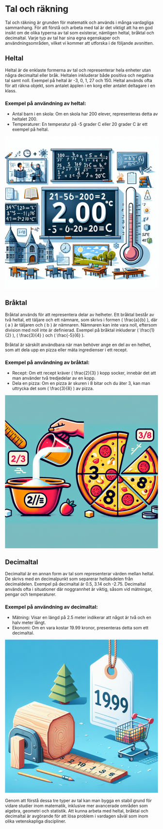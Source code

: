 # Tal och räkning

Tal och räkning är grunden för matematik och används i många vardagliga sammanhang. För att förstå och arbeta med tal är det viktigt att ha en god insikt om de olika typerna av tal som existerar, nämligen heltal, bråktal och decimaltal. Varje typ av tal har sina egna egenskaper och användningsområden, vilket vi kommer att utforska i de följande avsnitten.

## Heltal

Heltal är de enklaste formerna av tal och representerar hela enheter utan några decimaltal eller bråk. Heltalen inkluderar både positiva och negativa tal samt noll. Exempel på heltal är -3, 0, 1, 27 och 150. Heltal används ofta för att räkna objekt, som antalet äpplen i en korg eller antalet deltagare i en klass.

### Exempel på användning av heltal:
- Antal barn i en skola: Om en skola har 200 elever, representeras detta av heltalet 200.
- Temperaturer: En temperatur på -5 grader C eller 20 grader C är ett exempel på heltal.

![Illustration av heltal](</courses/Matematik ÅK 7/0 Tal och räkning/heltal-illustration.png>)

## Bråktal

Bråktal används för att representera delar av helheter. Ett bråktal består av två heltal, ett täljare och ett nämnare, som skrivs i formen \( \frac{a}{b} \), där \( a \) är täljaren och \( b \) är nämnaren. Nämnaren kan inte vara noll, eftersom division med noll inte är definierad. Exempel på bråktal inkluderar \( \frac{1}{2} \), \( \frac{3}{4} \) och \( \frac{-5}{6} \). 

Bråktal är särskilt användbara när man behöver ange en del av en helhet, som att dela upp en pizza eller mäta ingredienser i ett recept.

### Exempel på användning av bråktal:
- Recept: Om ett recept kräver \( \frac{2}{3} \) kopp socker, innebär det att man använder två tredjedelar av en kopp.
- Dela en pizza: Om en pizza är skuren i 8 bitar och du äter 3, kan man uttrycka det som \( \frac{3}{8} \) av pizza.

![Illustration av bråktal](</courses/Matematik ÅK 7/0 Tal och räkning/braktal-illustration.png>)

## Decimaltal

Decimaltal är en annan form av tal som representerar värden mellan heltal. De skrivs med en decimalpunkt som separerar heltalsdelen från decimaldelen. Exempel på decimaltal är 0.5, 3.14 och -2.75. Decimaltal används ofta i situationer där noggrannhet är viktig, såsom vid mätningar, pengar och temperaturer.

### Exempel på användning av decimaltal:
- Mätning: Visar en längd på 2.5 meter indikerar att något är två och en halv meter långt.
- Ekonomi: Om en vara kostar 19.99 kronor, presenteras detta som ett decimaltal.

![Illustration av decimaltal](</courses/Matematik ÅK 7/0 Tal och räkning/decimaltal-illustration.png>)

Genom att förstå dessa tre typer av tal kan man bygga en stabil grund för vidare studier inom matematik, inklusive mer avancerade områden som algebra, geometri och statistik. Att kunna arbeta med heltal, bråktal och decimaltal är avgörande för att lösa problem i vardagen såväl som inom olika vetenskapliga discipliner.
